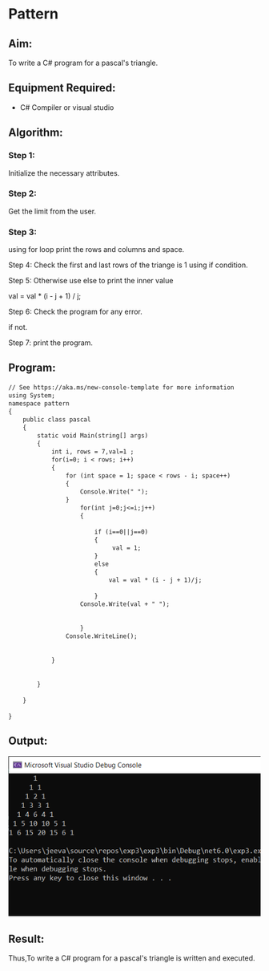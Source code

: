 # Pattern

## Aim:
To write a C# program for a pascal's triangle.
## Equipment Required:
* C# Compiler or visual studio

## Algorithm:
### Step 1:
Initialize the necessary attributes.

### Step 2:
Get the limit from the user.

### Step 3:
using for loop print the rows and columns and space.

Step 4:
Check the first and last rows of the triange is 1 using if condition.

Step 5:
Otherwise use else to print the inner value

val = val * (i - j + 1) / j;

Step 6:
Check the program for any error.

if not.

Step 7:
print the program.

## Program:
~~~
// See https://aka.ms/new-console-template for more information
using System;
namespace pattern
{
    public class pascal
    {
        static void Main(string[] args)
        {
            int i, rows = 7,val=1 ;
            for(i=0; i < rows; i++)
            {
                for (int space = 1; space < rows - i; space++)
                {
                    Console.Write(" ");
                }
                    for(int j=0;j<=i;j++)
                    {
     
                        if (i==0||j==0)
                        {
                             val = 1;
                        }
                        else
                        {
                            val = val * (i - j + 1)/j;
                           
                        }
                    Console.Write(val + " ");
                    

                    }
                Console.WriteLine();


            }
            

        }
        
    }
    
}

~~~

## Output:
![output](out.png)

## Result:
Thus,To write a C# program for a pascal's triangle is written and executed.

